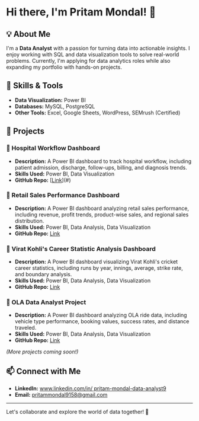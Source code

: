 # Hi there, I'm Pritam Mondal! 👋

## 💡 About Me
I'm a **Data Analyst** with a passion for turning data into actionable insights. I enjoy working with SQL and data visualization tools to solve real-world problems. Currently, I'm applying for data analytics roles while also expanding my portfolio with hands-on projects.

## 🚀 Skills & Tools
- **Data Visualization:** Power BI
- **Databases:** MySQL, PostgreSQL
- **Other Tools:** Excel, Google Sheets, WordPress, SEMrush (Certified)

## 📂 Projects
### 🔹 Hospital Workflow Dashboard
- **Description:** A Power BI dashboard to track hospital workflow, including patient admission, discharge, follow-ups, billing, and diagnosis trends.
- **Skills Used:** Power BI, Data Visualization
- **GitHub Repo:** [[Link](https://github.com/Pritam-Mondal9/Healthcare-Project-.git)](#)

### 🔹 Retail Sales Performance Dashboard
- **Description:** A Power BI dashboard analyzing retail sales performance, including revenue, profit trends, product-wise sales, and regional sales distribution.
- **Skills Used:** Power BI, Data Analysis, Data Visualization
- **GitHub Repo:** [Link](#)

### 🔹 Virat Kohli's Career Statistic Analysis Dashboard
- **Description:** A Power BI dashboard visualizing Virat Kohli's cricket career statistics, including runs by year, innings, average, strike rate, and boundary analysis.
- **Skills Used:** Power BI, Data Analysis, Data Visualization
- **GitHub Repo:** [Link](#)

### 🔹 OLA Data Analyst Project
- **Description:** A Power BI dashboard analyzing OLA ride data, including vehicle type performance, booking values, success rates, and distance traveled.
- **Skills Used:** Power BI, Data Analysis, Data Visualization
- **GitHub Repo:** [Link](#)

*(More projects coming soon!)*

## 📫 Connect with Me
- **LinkedIn:** [www.linkedin.com/in/
pritam-mondal-data-analyst9
](#)
- **Email:** pritammondal9158@gmail.com

---
Let's collaborate and explore the world of data together! 🚀
